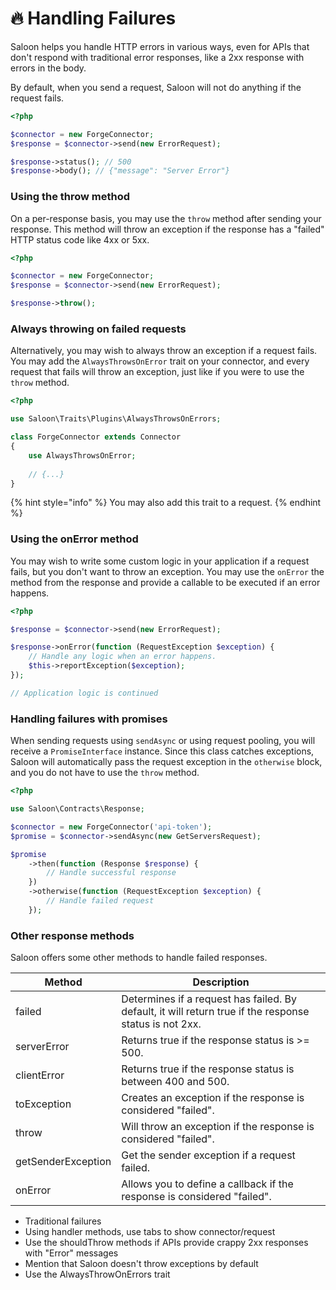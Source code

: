 # 🔥 Handling Failures

Saloon helps you handle HTTP errors in various ways, even for APIs that don't respond with traditional error responses, like a 2xx response with errors in the body.&#x20;

By default, when you send a request, Saloon will not do anything if the request fails.&#x20;

```php
<?php

$connector = new ForgeConnector;
$response = $connector->send(new ErrorRequest);

$response->status(); // 500
$response->body(); // {"message": "Server Error"}
```

### Using the throw method

On a per-response basis, you may use the `throw` method after sending your response. This method will throw an exception if the response has a "failed" HTTP status code like 4xx or 5xx.

```php
<?php

$connector = new ForgeConnector;
$response = $connector->send(new ErrorRequest);

$response->throw();
```

### Always throwing on failed requests

Alternatively, you may wish to always throw an exception if a request fails. You may add the `AlwaysThrowsOnError` trait on your connector, and every request that fails will throw an exception, just like if you were to use the `throw` method.

```php
<?php

use Saloon\Traits\Plugins\AlwaysThrowsOnErrors;

class ForgeConnector extends Connector
{
    use AlwaysThrowsOnError;
    
    // {...}
}
```

{% hint style="info" %}
You may also add this trait to a request.
{% endhint %}

### Using the onError method

You may wish to write some custom logic in your application if a request fails, but you don't want to throw an exception. You may use the `onError` the method from the response and provide a callable to be executed if an error happens.

```php
<?php

$response = $connector->send(new ErrorRequest);

$response->onError(function (RequestException $exception) {
    // Handle any logic when an error happens.
    $this->reportException($exception);
});

// Application logic is continued
```

### Handling failures with promises

When sending requests using `sendAsync` or using request pooling, you will receive a `PromiseInterface` instance. Since this class catches exceptions, Saloon will automatically pass the request exception in the `otherwise` block, and you do not have to use the `throw` method.

```php
<?php

use Saloon\Contracts\Response;

$connector = new ForgeConnector('api-token');
$promise = $connector->sendAsync(new GetServersRequest);

$promise
    ->then(function (Response $response) {
        // Handle successful response
    })
    ->otherwise(function (RequestException $exception) {
        // Handle failed request
    });
```

### Other response methods

Saloon offers some other methods to handle failed responses.

| Method             | Description                                                                                            |
| ------------------ | ------------------------------------------------------------------------------------------------------ |
| failed             | Determines if a request has failed. By default, it will return true if the response status is not 2xx. |
| serverError        | Returns true if the response status is >= 500.                                                         |
| clientError        | Returns true if the response status is between 400 and 500.                                            |
| toException        | Creates an exception if the response is considered "failed".                                           |
| throw              | Will throw an exception if the response is considered "failed".                                        |
| getSenderException | Get the sender exception if a request failed.                                                          |
| onError            | Allows you to define a callback if the response is considered "failed".                                |

* Traditional failures
* Using handler methods, use tabs to show connector/request&#x20;
* Use the shouldThrow methods if APIs provide crappy 2xx responses with "Error" messages
* Mention that Saloon doesn't throw exceptions by default
* Use the AlwaysThrowOnErrors trait
